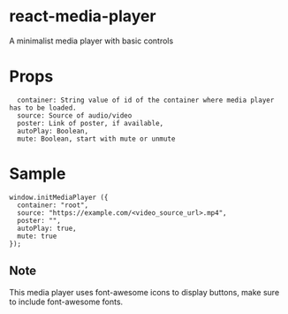# react-media-player
A minimalist media player with basic controls

# Props
```
  container: String value of id of the container where media player has to be loaded.
  source: Source of audio/video
  poster: Link of poster, if available,
  autoPlay: Boolean,
  mute: Boolean, start with mute or unmute
```

# Sample
```
window.initMediaPlayer ({
  container: "root",
  source: "https://example.com/<video_source_url>.mp4",
  poster: "",
  autoPlay: true,
  mute: true
});
```

## Note
This media player uses font-awesome icons to display buttons, make sure to include font-awesome fonts.
